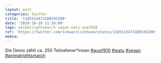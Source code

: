 ```yaml
---
layout: post
categories: twitter
title: '1185515473108193280'
date: '2019-10-19 11:18:09'
tags: animalrightsmarch vegan watu wue1910
ref: 'https://twitter.com/schwarzlichtwue/status/1185515473108193280'
media:
---
```

Die Demo zählt ca. 250 Teilnehmer\*innen [#wue1910](/t/wue1910) [#watu](/t/watu) [#vegan](/t/vegan) [#animalrightsmarch](/t/animalrightsmarch) 